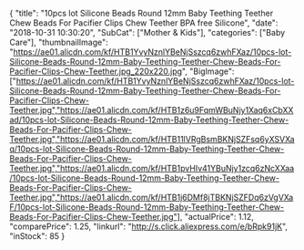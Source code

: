 {
	"title": "10pcs lot Silicone Beads Round 12mm Baby Teething Teether Chew Beads For Pacifier Clips Chew Teether BPA free Silicone",
	"date": "2018-10-31 10:30:20",
	"SubCat": ["Mother & Kids"],
	"categories": ["Baby Care"],
	"thumbnailImage": "https://ae01.alicdn.com/kf/HTB1YvyNznlYBeNjSszcq6zwhFXaz/10pcs-lot-Silicone-Beads-Round-12mm-Baby-Teething-Teether-Chew-Beads-For-Pacifier-Clips-Chew-Teether.jpg_220x220.jpg",
	"BigImage": ["https://ae01.alicdn.com/kf/HTB1YvyNznlYBeNjSszcq6zwhFXaz/10pcs-lot-Silicone-Beads-Round-12mm-Baby-Teething-Teether-Chew-Beads-For-Pacifier-Clips-Chew-Teether.jpg","https://ae01.alicdn.com/kf/HTB1z6u9FqmWBuNjy1Xaq6xCbXXad/10pcs-lot-Silicone-Beads-Round-12mm-Baby-Teething-Teether-Chew-Beads-For-Pacifier-Clips-Chew-Teether.jpg","https://ae01.alicdn.com/kf/HTB11lVRgBsmBKNjSZFsq6yXSVXaq/10pcs-lot-Silicone-Beads-Round-12mm-Baby-Teething-Teether-Chew-Beads-For-Pacifier-Clips-Chew-Teether.jpg","https://ae01.alicdn.com/kf/HTB1pvHIv41YBuNjy1zcq6zNcXXaa/10pcs-lot-Silicone-Beads-Round-12mm-Baby-Teething-Teether-Chew-Beads-For-Pacifier-Clips-Chew-Teether.jpg","https://ae01.alicdn.com/kf/HTB1j6DMf8jTBKNjSZFDq6zVgVXaF/10pcs-lot-Silicone-Beads-Round-12mm-Baby-Teething-Teether-Chew-Beads-For-Pacifier-Clips-Chew-Teether.jpg"],
	"actualPrice": 1.12,
	"comparePrice": 1.25,
	"linkurl": "http://s.click.aliexpress.com/e/bRpk91jK",
	"inStock": 85
}
